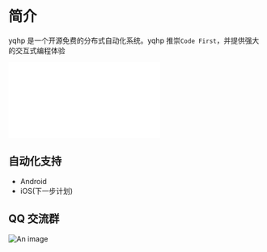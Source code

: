 # 简介

yqhp 是一个开源免费的分布式自动化系统。yqhp 推崇`Code First`，并提供强大的交互式编程体验

<iframe src="//player.bilibili.com/player.html?bvid=BV1V14y1Q7Pd&page=1" scrolling="no" border="0" frameborder="no" framespacing="0" allowfullscreen="true"> </iframe>

## 自动化支持

- Android
- iOS(下一步计划)

## QQ 交流群

![An image](/yqhp-qq-qun.jpg)
